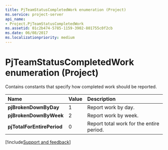 ```yaml
---
title: PjTeamStatusCompletedWork enumeration (Project)
ms.service: project-server
api_name:
- Project.PjTeamStatusCompletedWork
ms.assetid: 01c2b474-5785-1159-3902-801755c0f2cb
ms.date: 06/08/2017
ms.localizationpriority: medium
---
```



# PjTeamStatusCompletedWork enumeration (Project)

Contains constants that specify how completed work should be reported.



|Name|Value|Description|
|:-----|:-----|:-----|
|**pjBrokenDownByDay**|1|Report work by day.|
|**pjBrokenDownByWeek**|2|Report work by week.|
|**pjTotalForEntirePeriod**|0|Report total work for the entire period.|

[!include[Support and feedback](~/includes/feedback-boilerplate.md)]
